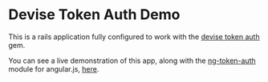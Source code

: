 # Devise Token Auth Demo

This is a rails application fully configured to work with the [devise token auth](https://github.com/lynndylanhurley/devise_token_auth) gem.

You can see a live demonstration of this app, along with the [ng-token-auth](https://github.com/lynndylanhurley/ng-token-auth) module for angular.js, [here](http://ng-token-auth-demo.herokuapp.com/).

